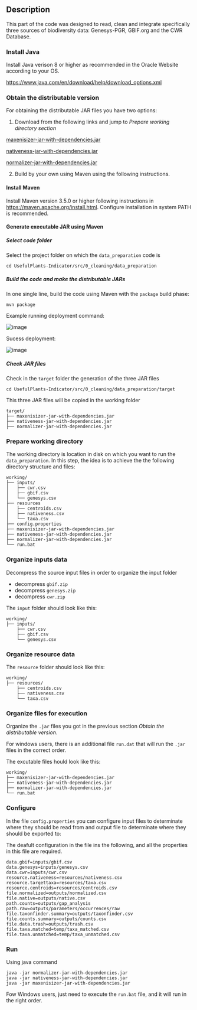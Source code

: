 
## Description

This part of the code was designed to read, clean and integrate specifically three sources of biodiversity data: Genesys-PGR, GBIF.org and the CWR Database.

### Install Java

Install Java verison 8 or higher as recommended in the Oracle Website according to your OS.


https://www.java.com/en/download/help/download_options.xml


### Obtain the distributable version

For obtaining the distributable JAR files you have two options:

1. Download from the following links and jump to _Prepare working directory section_

[maxenisizer-jar-with-dependencies.jar](https://ciat-dapa.github.io/UsefulPlants-Indicator/downloads/maxenisizer-jar-with-dependencies.jar)

[nativeness-jar-with-dependencies.jar](https://ciat-dapa.github.io/UsefulPlants-Indicator/downloads/nativeness-jar-with-dependencies.jar)

[normalizer-jar-with-dependencies.jar](https://ciat-dapa.github.io/UsefulPlants-Indicator/downloads/normalizer-jar-with-dependencies.jar)

2. Build by your own using Maven using the following instructions.

#### Install Maven

Install Maven version 3.5.0 or higher following instructions in https://maven.apache.org/install.html. Configure installation in system PATH is recommended.

#### Generate executable JAR using Maven

##### Select code folder

Select the project folder on which the `data_preparation` code is

```cd UsefulPlants-Indicator/src/0_cleaning/data_preparation```

##### Build the code and make the distributable JARs

In one single line, build the code using Maven with the `package` build phase:

```mvn package```

Example running deployment command:

![image](https://user-images.githubusercontent.com/3705866/48435493-a9f80500-e74a-11e8-82e0-0edc0732716e.png)

Sucess deployment:

![image](https://user-images.githubusercontent.com/3705866/48435609-ef1c3700-e74a-11e8-88f9-073d753f0126.png)

##### Check JAR files

Check in the `target` folder the generation of the three JAR files

```cd UsefulPlants-Indicator/src/0_cleaning/data_preparation/target```

This three JAR files will be copied in the working folder

```
target/
├── maxenisizer-jar-with-dependencies.jar
├── nativeness-jar-with-dependencies.jar
├── normalizer-jar-with-dependencies.jar
```

### Prepare working directory

The working directory is location in disk on which you want to run the `data_preparation`. In this step, the idea is to achieve the the following directory structure and files:


```
working/
├── inputs/
│   ├── cwr.csv
│   ├── gbif.csv
│   └── genesys.csv
├── resources
│   ├── centroids.csv
│   ├── nativeness.csv
│   └── taxa.csv
├── config.properties
├── maxenisizer-jar-with-dependencies.jar
├── nativeness-jar-with-dependencies.jar
├── normalizer-jar-with-dependencies.jar
└── run.bat

```

### Organize inputs data

Decompress the source input files in order to organize the input folder

- decompress `gbif.zip`
- decompress `genesys.zip`
- decompress `cwr.zip`

The `input` folder should look like this:

```
working/
├── inputs/
    ├── cwr.csv
    ├── gbif.csv
    └── genesys.csv
```


### Organize resource data


The `resource` folder should look like this:

```
working/
├── resources/
    ├── centroids.csv
    ├── nativeness.csv
    └── taxa.csv
```

### Organize files for execution

Organize the `.jar` files you got in the previous section _Obtain the distributable version_.

For windows users, there is an additional file `run.dat` that will run the `.jar` files in the correct order.

The excutable files hould look like this:

```
working/
├── maxenisizer-jar-with-dependencies.jar
├── nativeness-jar-with-dependencies.jar
├── normalizer-jar-with-dependencies.jar
└── run.bat
```

### Configure

In the file `config.properties` you can configure input files to determinate where they should be read from and output file to determinate where they should be exported to:

The deafult configuration in the file ins the following, and all the properties in this file are required.


```Properties
data.gbif=inputs/gbif.csv
data.genesys=inputs/genesys.csv
data.cwr=inputs/cwr.csv
resource.nativeness=resources/nativeness.csv
resource.targettaxa=resources/taxa.csv
resource.centroids=resources/centroids.csv
file.normalized=outputs/normalized.csv
file.native=outputs/native.csv
path.counts=outputs/gap_analysis
path.raw=outputs/parameters/occurrences/raw
file.taxonfinder.summary=outputs/taxonfinder.csv
file.counts.summary=outputs/counts.csv
file.data.trash=outputs/trash.csv
file.taxa.matched=temp/taxa_matched.csv
file.taxa.unmatched=temp/taxa_unmatched.csv
```


### Run

Using java command

```
java -jar normalizer-jar-with-dependencies.jar
java -jar nativeness-jar-with-dependencies.jar
java -jar maxenisizer-jar-with-dependencies.jar
```

Fow Windows users, just need to execute the `run.bat` file, and it will run in the right order.
